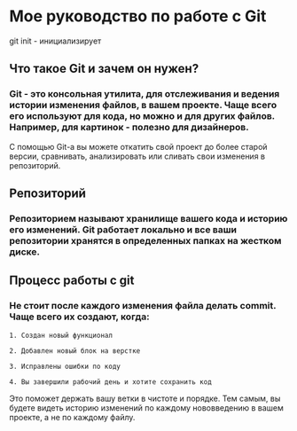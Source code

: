 # Мое руководство по работе с Git 

git init - инициализирует

## Что такое Git и зачем он нужен?
### Git - это консольная утилита, для отслеживания и ведения истории изменения файлов, в вашем проекте. Чаще всего его используют для кода, но можно и для других файлов. Например, для картинок - полезно для дизайнеров.

С помощью Git-a вы можете откатить свой проект до более старой версии, сравнивать, анализировать или сливать свои изменения в репозиторий.

## Репозиторий

### Репозиторием называют хранилище вашего кода и историю его изменений. Git работает локально и все ваши репозитории хранятся в определенных папках на жестком диске.

## Процесс работы с git

### Не стоит после каждого изменения файла делать commit. Чаще всего их создают, когда:

    1. Создан новый функционал

    2. Добавлен новый блок на верстке

    3. Исправлены ошибки по коду

    4. Вы завершили рабочий день и хотите сохранить код

Это поможет держать вашу ветки в чистоте и порядке. Тем самым, вы будете видеть историю изменений по каждому нововведению в вашем проекте, а не по каждому файлу.

